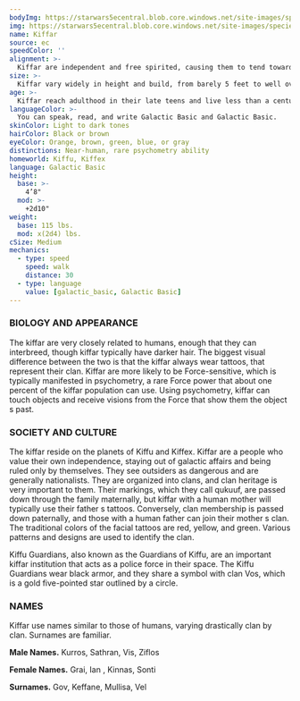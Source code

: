 ```yaml
---
bodyImg: https://starwars5ecentral.blob.core.windows.net/site-images/species/species_kiffar.png
img: https://starwars5ecentral.blob.core.windows.net/site-images/species/species_kiffar.png
name: Kiffar
source: ec
speedColor: ''
alignment: >-
  Kiffar are independent and free spirited, causing them to tend towards chaotic alignments, though there are exceptions.
size: >-
  Kiffar vary widely in height and build, from barely 5 feet to well over 6 feet tall. Regardless of your position in that range, your size is Medium.
age: >-
  Kiffar reach adulthood in their late teens and live less than a century.
languageColor: >-
  You can speak, read, and write Galactic Basic and Galactic Basic. 
skinColor: Light to dark tones
hairColor: Black or brown
eyeColor: Orange, brown, green, blue, or gray
distinctions: Near-human, rare psychometry ability
homeworld: Kiffu, Kiffex
language: Galactic Basic
height:
  base: >-
    4’8"
  mod: >-
    +2d10"
weight:
  base: 115 lbs.
  mod: x(2d4) lbs.
cSize: Medium
mechanics:
  - type: speed
    speed: walk
    distance: 30
  - type: language
    value: [galactic_basic, Galactic Basic]
---
```

### BIOLOGY AND APPEARANCE
The kiffar are very closely related to humans, enough that they can interbreed, though kiffar typically have darker hair. The biggest visual difference between the two is that the kiffar always wear tattoos, that represent their clan. Kiffar are more likely to be Force-sensitive, which is typically manifested in psychometry, a rare Force power that about one percent of the kiffar population can use. Using psychometry, kiffar can touch objects and receive visions from the Force that show them the object s past.

### SOCIETY AND CULTURE
The kiffar reside on the planets of Kiffu and Kiffex. Kiffar are a people who value their own independence, staying out of galactic affairs and being ruled only by themselves. They see outsiders as dangerous and are generally nationalists. They are organized into clans, and clan heritage is very important to them. Their markings, which they call qukuuf, are passed down through the family maternally, but kiffar with a human mother will typically use their father s tattoos. Conversely, clan membership is passed down paternally, and those with a human father can join their mother s clan. The traditional colors of the facial tattoos are red, yellow, and green. Various patterns and designs are used to identify the clan.

Kiffu Guardians, also known as the Guardians of Kiffu, are an important kiffar institution that acts as a police force in their space. The Kiffu Guardians wear black armor, and they share a symbol with clan Vos, which is a gold five-pointed star outlined by a circle.

### NAMES
Kiffar use names similar to those of humans, varying drastically clan by clan. Surnames are familiar.

__Male Names.__ Kurros, Sathran, Vis, Ziflos

__Female Names.__ Grai, Ian , Kinnas, Sonti

__Surnames.__ Gov, Keffane, Mullisa, Vel



    